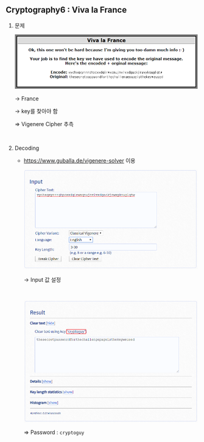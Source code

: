 ## Cryptography6 : Viva la France



1. 문제

   ![](./images/1588354269183.png)

   → France

   → key를 찾아야 함
   
   ⇒ Vigenere Cipher 추측

<br>

2. Decoding

   - https://www.guballa.de/vigenere-solver 이용

     ![](./images/1588354554696.png)

     → Input 값 설정

     <br>

     ![](./images/1588354588633.png)

     ⇒ Password : `cryptoguy`
